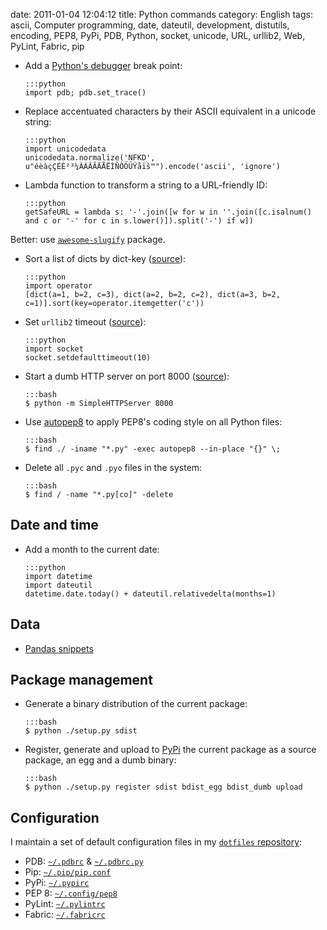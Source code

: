 date: 2011-01-04 12:04:12
title: Python commands
category: English
tags: ascii, Computer programming, date, dateutil, development, distutils, encoding, PEP8, PyPi, PDB, Python, socket, unicode, URL, urllib2, Web, PyLint, Fabric, pip

  * Add a [Python's debugger](http://docs.python.org/library/pdb.html) break point:

        :::python
        import pdb; pdb.set_trace()

  * Replace accentuated characters by their ASCII equivalent in a unicode string:

        :::python
        import unicodedata
        unicodedata.normalize('NFKD', u"éèàçÇÉÈ²³¼ÀÁÂÃÄÅËÍÑÒÖÜÝåïš™").encode('ascii', 'ignore')

  * Lambda function to transform a string to a URL-friendly ID:

        :::python
        getSafeURL = lambda s: '-'.join([w for w in ''.join([c.isalnum() and c or '-' for c in s.lower()]).split('-') if w])
 
  Better: use [`awesome-slugify`](https://pypi.python.org/pypi/awesome-slugify) package.

  * Sort a list of dicts by dict-key ([source](http://code.pui.ch/2007/07/23/python-sort-a-list-of-dicts-by-dict-key/)):

        :::python
        import operator
        [dict(a=1, b=2, c=3), dict(a=2, b=2, c=2), dict(a=3, b=2, c=1)].sort(key=operator.itemgetter('c'))

  * Set `urllib2` timeout ([source](http://www.voidspace.org.uk/python/articles/urllib2.shtml)):

        :::python
        import socket
        socket.setdefaulttimeout(10)

  * Start a dumb HTTP server on port 8000 ([source](http://news.ycombinator.com/item?id=2042008)):

        :::bash
        $ python -m SimpleHTTPServer 8000

  * Use [autopep8](http://pypi.python.org/pypi/autopep8/) to apply PEP8's coding style on all Python files:

        :::bash
        $ find ./ -iname "*.py" -exec autopep8 --in-place "{}" \;

  * Delete all `.pyc` and `.pyo` files in the system:

        :::bash
        $ find / -name "*.py[co]" -delete
        

## Date and time

  * Add a month to the current date:

        :::python
        import datetime
        import dateutil
        datetime.date.today() + dateutil.relativedelta(months=1)


## Data

  * [Pandas snippets](http://kevin.deldycke.com/2015/11/pandas-snippets/)


## Package management

  * Generate a binary distribution of the current package:

        :::bash
        $ python ./setup.py sdist

  * Register, generate and upload to [PyPi](http://pypi.python.org) the current package as a source package, an egg and a dumb binary:

        :::bash
        $ python ./setup.py register sdist bdist_egg bdist_dumb upload


## Configuration

I maintain a set of default configuration files in my [`dotfiles` repository](https://github.com/kdeldycke/dotfiles):

  * PDB: [`~/.pdbrc`](https://github.com/kdeldycke/dotfiles/blob/master/dotfiles-common/.pdbrc) & [`~/.pdbrc.py`](https://github.com/kdeldycke/dotfiles/blob/master/dotfiles-common/.pdbrc.py)
  * Pip: [`~/.pip/pip.conf`](https://github.com/kdeldycke/dotfiles/blob/master/dotfiles-common/.pip/pip.conf)
  * PyPi: [`~/.pypirc`](https://github.com/kdeldycke/dotfiles/blob/master/dotfiles-common/.pypirc)
  * PEP 8: [`~/.config/pep8`](https://github.com/kdeldycke/dotfiles/blob/master/dotfiles-common/.config/pep8)
  * PyLint: [`~/.pylintrc`](https://github.com/kdeldycke/dotfiles/blob/master/dotfiles-common/.pylintrc)
  * Fabric: [`~/.fabricrc`](https://github.com/kdeldycke/dotfiles/blob/master/dotfiles-common/.fabricrc)
